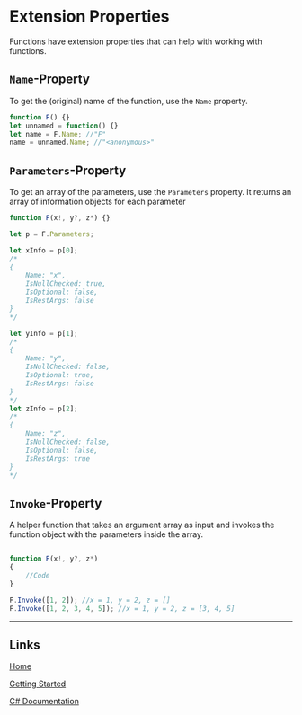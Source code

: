 # Extension Properties

Functions have extension properties that can help with working with functions.

## `Name`-Property

To get the (original) name of the function, use the `Name` property.

```js
function F() {}
let unnamed = function() {}
let name = F.Name; //"F"
name = unnamed.Name; //"<anonymous>"
```

## `Parameters`-Property

To get an array of the parameters, use the `Parameters` property.
It returns an array of information objects for each parameter

```js
function F(x!, y?, z*) {}

let p = F.Parameters;

let xInfo = p[0];
/*
{
	Name: "x",
	IsNullChecked: true,
	IsOptional: false,
	IsRestArgs: false
}
*/

let yInfo = p[1];
/*
{
	Name: "y",
	IsNullChecked: false,
	IsOptional: true,
	IsRestArgs: false
}
*/
let zInfo = p[2];
/*
{
	Name: "z",
	IsNullChecked: false,
	IsOptional: false,
	IsRestArgs: true
}
*/


```

## `Invoke`-Property

A helper function that takes an argument array as input and invokes the function object with the parameters inside the array.

```js

function F(x!, y?, z*)
{
	//Code
}

F.Invoke([1, 2]); //x = 1, y = 2, z = []
F.Invoke([1, 2, 3, 4, 5]); //x = 1, y = 2, z = [3, 4, 5]

```

___

## Links

[Home](../../Readme.md)

[Getting Started](../../GettingStarted.md)

[C# Documentation](/index.html)